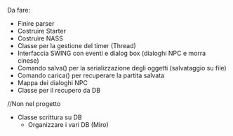 Da fare:
- Finire parser
- Costruire Starter
- Costruire NASS
- Classe per la gestione del timer (Thread)
- Interfaccia SWING con eventi e dialog box (dialoghi NPC e morra cinese)
- Comando salva() per la serializzazione degli oggetti (salvataggio su file)
- Comando carica() per recuperare la partita salvata
- Mappa dei dialoghi NPC
- Classe per il recupero da DB

//Non nel progetto
- Classe scrittura su DB
  - Organizzare i vari DB (Miro)
